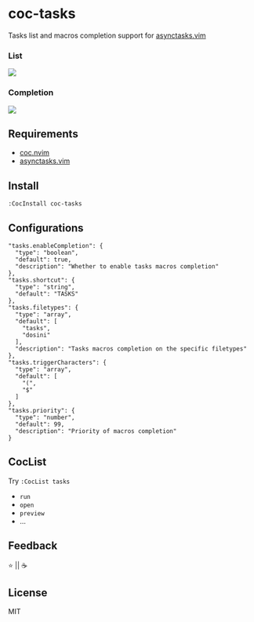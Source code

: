 # coc-tasks

Tasks list and macros completion support for [asynctasks.vim](https://github.com/skywind3000/asynctasks.vim)

### List

![](https://user-images.githubusercontent.com/20282795/75665130-a6c1b900-5cae-11ea-89a1-c2fcca223d71.png)

### Completion

![](https://user-images.githubusercontent.com/20282795/94645816-6519ef00-031f-11eb-9f64-3282fa1c8a8b.gif)

## Requirements

- [coc.nvim](https://github.com/neoclide/coc.nvim)
- [asynctasks.vim](https://github.com/skywind3000/asynctasks.vim)

## Install

```
:CocInstall coc-tasks
```

## Configurations

```jsonc
"tasks.enableCompletion": {
  "type": "boolean",
  "default": true,
  "description": "Whether to enable tasks macros completion"
},
"tasks.shortcut": {
  "type": "string",
  "default": "TASKS"
},
"tasks.filetypes": {
  "type": "array",
  "default": [
    "tasks",
    "dosini"
  ],
  "description": "Tasks macros completion on the specific filetypes"
},
"tasks.triggerCharacters": {
  "type": "array",
  "default": [
    "(",
    "$"
  ]
},
"tasks.priority": {
  "type": "number",
  "default": 99,
  "description": "Priority of macros completion"
}
```

## CocList

Try `:CocList tasks`

- `run`
- `open`
- `preview`
- ...

## Feedback

⭐ || ☕

## License

MIT
